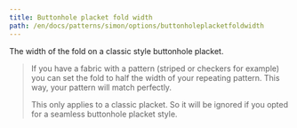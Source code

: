 ```yaml
---
title: Buttonhole placket fold width
path: /en/docs/patterns/simon/options/buttonholeplacketfoldwidth
---
```


The width of the fold on a classic style buttonhole placket.

> If you have a fabric with a pattern (striped or checkers for example) you can set the fold to half the width of your repeating pattern. This way, your pattern will match perfectly.
> 
> This only applies to a classic placket. So it will be ignored if you opted for a seamless buttonhole placket style.
